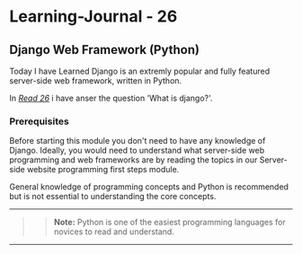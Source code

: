# Learning-Journal - 26 

## Django Web Framework (Python)

Today I have Learned Django is an extremly popular and fully featured server-side web framework, written in Python.

In [*Read 26*](.../../../../reading-notes/Read26/README.md) i have anser the question 'What is django?'.

### Prerequisites 

Before starting this module you don't need to have any knowledge of Django. Ideally, you would need to understand what server-side web programming and web frameworks are by reading the topics in our Server-side website programming first steps module.

General knowledge of programming concepts and Python is recommended but is not essential to understanding the core concepts.

---

>>**Note:**  Python is one of the easiest programming languages for novices to read and understand.
---
